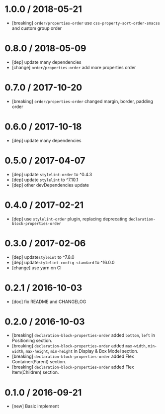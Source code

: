 1.0.0 / 2018-05-21
==================
- [breaking] `order/properties-order` use `css-property-sort-order-smacss` and custom group order

0.8.0 / 2018-05-09
==================
- [dep] update many dependencies
- [change] `order/properties-order` add more properties order

0.7.0 / 2017-10-20
==================
- [breaking] `order/properties-order` changed margin, border, padding order

0.6.0 / 2017-10-18
==================
- [dep] update many dependencies

0.5.0 / 2017-04-07
==================
- [dep] update `stylelint-order` to ^0.4.3
- [dep] update `stylelint` to ^7.10.1
- [dep] other devDependencies update

0.4.0 / 2017-02-21
==================
- [dep] use `stylelint-order` plugin, replacing deprecating `declaration-block-properties-order`

0.3.0 / 2017-02-06
==================
- [dep] update`styleint` to ^7.8.0
- [dep] update`stylelint-config-standard` to ^16.0.0
- [change] use yarn on CI

0.2.1 / 2016-10-03
==================
- [doc] fix README and CHANGELOG

0.2.0 / 2016-10-03
==================
- [breaking] `declaration-block-properties-order` added `bottom`, `left` in Positioning section.
- [breaking] `declaration-block-properties-order` added `max-width`, `min-width`, `max-height`, `min-height` in Display & Box Model section.
- [breaking] `declaration-block-properties-order` added Flex Container(Parent) section.
- [breaking] `declaration-block-properties-order` added Flex Item(Children) section.

0.1.0 / 2016-09-21
==================
- [new] Basic implement
